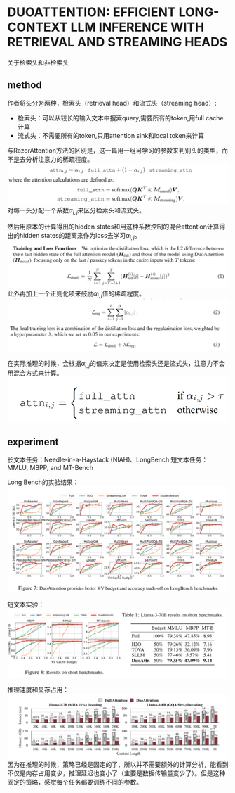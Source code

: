 # DUOATTENTION: EFFICIENT LONG-CONTEXT LLM INFERENCE WITH RETRIEVAL AND STREAMING HEADS
关于检索头和非检索头

## method
作者将头分为两种，检索头（retrieval head）和流式头（streaming head）:
* 检索头：可以从较长的输入文本中搜索query,需要所有的token,用full cache计算
* 流式头：不需要所有的token,只用attention sink和local token来计算

与RazorAttention方法的区别是，这一篇用一组可学习的参数来判别头的类型，而不是去分析注意力的稀疏程度。
![alt text](image.png)
对每一头分配一个系数$\alpha_{i,j}$来区分检索头和流式头。

然后用原本的计算得出的hidden states和用这种系数控制的混合attention计算得出的hidden states的距离来作为loss去学习$\alpha_{i,j}$。
![alt text](image-1.png)
此外再加上一个正则化项来鼓励$\alpha_{i,j}$值的稀疏程度。
![alt text](image-2.png)

在实际推理的时候，会根据$\alpha_{i,j}$的值来决定是使用检索头还是流式头，注意力不会用混合方式来计算。
![alt text](image-4.png)

## experiment
长文本任务：Needle-in-a-Haystack (NIAH)、LongBench
短文本任务：MMLU, MBPP, and MT-Bench

Long Bench的实验结果：
![alt text](image-5.png)

短文本实验：
![alt text](image-6.png)

推理速度和显存占用：
![alt text](image-3.png)
因为在推理的时候，策略已经是固定的了，所以并不需要额外的计算分析，能看到不仅是内存占用变少，推理延迟也变小了（主要是数据传输量变少了）。但是这种固定的策略，感觉每个任务都要训练不同的参数。


